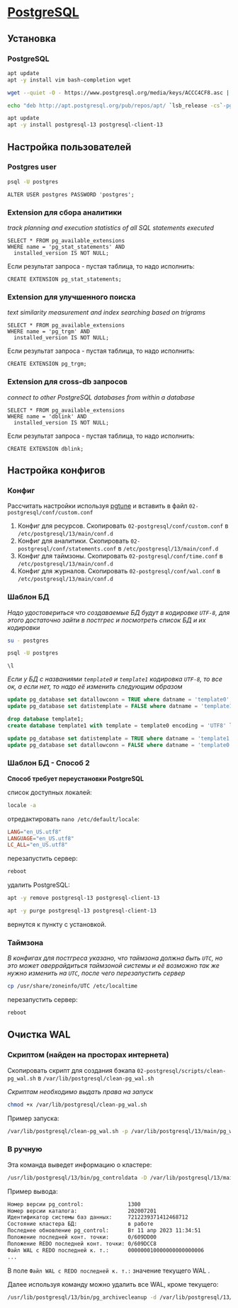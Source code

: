 # [PostgreSQL](https://github.com/postgres/postgres)

## Установка

### PostgreSQL

```bash
apt update
apt -y install vim bash-completion wget
```

```bash
wget --quiet -O - https://www.postgresql.org/media/keys/ACCC4CF8.asc | apt-key add -

echo "deb http://apt.postgresql.org/pub/repos/apt/ `lsb_release -cs`-pgdg main" | tee  /etc/apt/sources.list.d/pgdg.list
```

```bash
apt update
apt -y install postgresql-13 postgresql-client-13
```

## Настройка пользователей

### Postgres user

```bash
psql -U postgres
```

```psql
ALTER USER postgres PASSWORD 'postgres';
```

### Extension для сбора аналитики

*track planning and execution statistics of all SQL statements executed*

```psql
SELECT * FROM pg_available_extensions 
WHERE name = 'pg_stat_statements' AND 
  installed_version IS NOT NULL;
```

Если результат запроса - пустая таблица, то надо исполнить:

```psql
CREATE EXTENSION pg_stat_statements;
```

### Extension для улучшенного поиска

*text similarity measurement and index searching based on trigrams*

```psql
SELECT * FROM pg_available_extensions 
WHERE name = 'pg_trgm' AND 
  installed_version IS NOT NULL;
```

Если результат запроса - пустая таблица, то надо исполнить:

```psql
CREATE EXTENSION pg_trgm;
```

### Extension для cross-db запросов

*connect to other PostgreSQL databases from within a database*

```psql
SELECT * FROM pg_available_extensions 
WHERE name = 'dblink' AND 
  installed_version IS NOT NULL;
```

Если результат запроса - пустая таблица, то надо исполнить:

```psql
CREATE EXTENSION dblink;
```

## Настройка конфигов

### Конфиг

Рассчитать настройки используя [pgtune](https://pgtune.leopard.in.ua/#/) и вставить в файл `02-postgresql/conf/custom.conf`

1. Конфиг для ресурсов. Скопировать `02-postgresql/conf/custom.conf` в `/etc/postgresql/13/main/conf.d`
2. Конфиг для аналитики. Скопировать `02-postgresql/conf/statements.conf` в `/etc/postgresql/13/main/conf.d`
3. Конфиг для таймзоны. Скопировать `02-postgresql/conf/time.conf` в `/etc/postgresql/13/main/conf.d`
3. Конфиг для журналов. Скопировать `02-postgresql/conf/wal.conf` в `/etc/postgresql/13/main/conf.d`

### Шаблон БД

*Надо удостовериться что создаваемые БД будут в кодировке `UTF-8`, для этого достаточно зайти в постгрес и посмотреть список БД и их кодировки*

```bash
su - postgres

psql -U postgres
```

```psql
\l
```

*Если у БД с названиями `template0` и `template1` кодировка `UTF-8`, то все ок, а если нет, то надо её изменить следующим образом*

```sql
update pg_database set datallowconn = TRUE where datname = 'template0';
update pg_database set datistemplate = FALSE where datname = 'template1';

drop database template1;
create database template1 with template = template0 encoding = 'UTF8' lc_ctype = 'en_US.UTF-8' lc_collate = 'en_US.UTF-8';

update pg_database set datistemplate = TRUE where datname = 'template1';
update pg_database set datallowconn = FALSE where datname = 'template0';
```

### Шаблон БД - Способ 2

**Способ требует переустановки PostgreSQL**

список доступных локалей:

```bash
locale -a
```

отредактировать `nano /etc/default/locale`:

```conf
LANG="en_US.utf8"
LANGUAGE="en_US.utf8"
LC_ALL="en_US.utf8"
```

перезапустить сервер:

```bash
reboot
```

удалить PostgreSQL: 

```bash
apt -y remove postgresql-13 postgresql-client-13

apt -y purge postgresql-13 postgresql-client-13
```

вернутся к пункту с установкой.

### Таймзона

*В конфигах для постгреса указано, что таймзона должна быть `UTC`, но это может оверрайдиться таймзоной системы и её возможно так же нужно изменить на `UTC`, после чего перезапустить сервер*

```bash
cp /usr/share/zoneinfo/UTC /etc/localtime
```

перезапустить сервер:

```bash
reboot
```

## Очистка WAL

### Скриптом (найден на просторах интернета)

Скопировать скрипт для создания бэкапа `02-postgresql/scripts/clean-pg_wal.sh` в `/var/lib/postgresql/clean-pg_wal.sh`

*Скриптам необходимо выдать права на запуск*

```bash
chmod +x /var/lib/postgresql/clean-pg_wal.sh
```

Пример запуска:

```bash
/var/lib/postgresql/clean-pg_wal.sh -p /var/lib/postgresql/13/main/pg_wal -a ${DAYS_COUNT} -d
```

### В ручную

Эта команда выведет информацию о кластере:

```bash
/usr/lib/postgresql/13/bin/pg_controldata -D /var/lib/postgresql/13/main
```

Пример вывода:

```bash
Номер версии pg_control:              1300
Номер версии каталога:                202007201
Идентификатор системы баз данных:     7212239371412468712
Состояние кластера БД:                в работе
Последнее обновление pg_control:      Вт 11 апр 2023 11:34:51
Положение последней конт. точки:      0/609DD00
Положение REDO последней конт. точки: 0/609DCC8
Файл WAL c REDO последней к. т.:      000000010000000000000006
...
```

В поле `Файл WAL c REDO последней к. т.:` значение текущего WAL .

Далее используя команду можно удалить все WAL, кроме текущего:

```bash
/usr/lib/postgresql/13/bin/pg_archivecleanup -d /var/lib/postgresql/13/main/pg_wal/ ${WAL_HASH}
```
